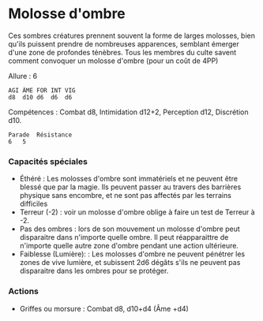 # Molosse d'ombre

Ces sombres créatures prennent souvent la forme de larges molosses, bien qu'ils puissent prendre de nombreuses apparences, semblant émerger d'une zone de profondes ténèbres. Tous les membres du culte savent comment convoquer un molosse d'ombre (pour un coût de 4PP)

Allure : 6

	AGI	ÂME	FOR	INT	VIG
	d8	d10	d6	d6	d6

Compétences : Combat d8, Intimidation d12+2, Perception d12, Discrétion d10.

	Parade	Résistance
	6	5

### Capacités spéciales 
- Éthéré : Les molosses d'ombre sont immatériels et ne peuvent être blessé que par la magie. Ils peuvent passer au travers des barrières physique sans encombre, et ne sont pas affectés par les terrains difficiles
- Terreur (-2) : voir un molosse d'ombre oblige à faire un test de Terreur à -2.
- Pas des ombres : lors de son mouvement un molosse d'ombre peut disparaitre dans n'importe quelle ombre. Il peut réapparaittre de n'importe quelle autre zone d'ombre pendant une action ultérieure.
- Faiblesse (Lumière): : Les molosses d'ombre ne peuvent pénétrer les zones de vive lumière, et subissent 2d6 dégâts s'ils ne peuvent pas disparaitre dans les ombres pour se protéger.


### Actions
- Griffes ou morsure : Combat d8, d10+d4 (Âme +d4)
